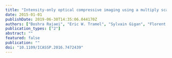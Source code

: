 ```yaml
---
title: "Intensity-only optical compressive imaging using a multiply scattering material and a double phase retrieval approach"
date: 2015-01-01
publishDate: 2019-06-30T14:35:06.044170Z
authors: ["Boshra Rajaei", "Eric W. Tramel", "Sylvain Gigan", "Florent Krzakala", "Laurent Daudet"]
publication_types: ["2"]
abstract: ""
featured: false
publication: ""
doi: "10.1109/ICASSP.2016.7472439"
---
```


